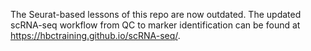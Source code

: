 The Seurat-based lessons of this repo are now outdated. The updated scRNA-seq workflow from QC to marker identification can be found at https://hbctraining.github.io/scRNA-seq/. 
